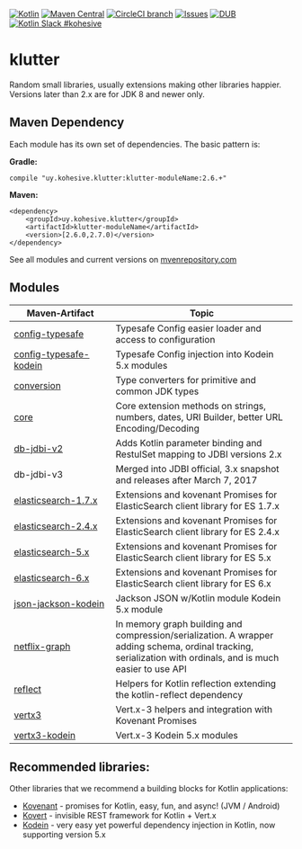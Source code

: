 [![Kotlin](https://img.shields.io/badge/kotlin-1.3.10-blue.svg)](http://kotlinlang.org) [![Maven Central](https://img.shields.io/maven-central/v/uy.kohesive.klutter/klutter-core.svg)](https://mvnrepository.com/artifact/uy.kohesive.klutter)  [![CircleCI branch](https://img.shields.io/circleci/project/kohesive/klutter/master.svg)](https://circleci.com/gh/kohesive/klutter/tree/master) [![Issues](https://img.shields.io/github/issues/kohesive/klutter.svg)](https://github.com/kohesive/klutter/issues?q=is%3Aopen) [![DUB](https://img.shields.io/dub/l/vibe-d.svg)](https://github.com/kohesive/klutter/blob/master/LICENSE) [![Kotlin Slack #kohesive](https://img.shields.io/badge/chat-kotlin%20slack%20%23kohesive-orange.svg)](http://kotlinslackin.herokuapp.com)

# klutter

Random small libraries, usually extensions making other libraries happier. Versions later than 2.x are for JDK 8 and newer only.  

## Maven Dependency

Each module has its own set of dependencies.  The basic pattern is:

**Gradle:**

```
compile "uy.kohesive.klutter:klutter-moduleName:2.6.+"
```

**Maven:**
```
<dependency>
    <groupId>uy.kohesive.klutter</groupId>
    <artifactId>klutter-moduleName</artifactId>
    <version>[2.6.0,2.7.0)</version>
</dependency>
```
 
See all modules and current versions on [mvenrepository.com](https://mvnrepository.com/artifact/uy.kohesive.klutter)

## Modules

|&nbsp;&nbsp;&nbsp;&nbsp;&nbsp;Maven&#8209;Artifact&nbsp;&nbsp;&nbsp;&nbsp;&nbsp;|Topic|
|------|------|
|[config-typesafe](config-typesafe/)|Typesafe Config easier loader and access to configuration|
|[config-typesafe-kodein](config-typesafe/)|Typesafe Config injection into Kodein 5.x modules|
|[conversion](conversion/)|Type converters for primitive and common JDK types|
|[core](core/)|Core extension methods on strings, numbers, dates, URI Builder, better URL Encoding/Decoding|
|[db-jdbi-v2](db-jdbi-v2/)|Adds Kotlin parameter binding and RestulSet mapping to JDBI versions 2.x|
|db-jdbi-v3|Merged into JDBI official, 3.x snapshot and releases after March 7, 2017|
|[elasticsearch-1.7.x](elasticsearch-1.7.x/)|Extensions and kovenant Promises for ElasticSearch client library for ES 1.7.x|
|[elasticsearch-2.4.x](elasticsearch-2.4.x/)|Extensions and kovenant Promises for ElasticSearch client library for ES 2.4.x|
|[elasticsearch-5.x](elasticsearch-5.x/)|Extensions and kovenant Promises for ElasticSearch client library for ES 5.x|
|[elasticsearch-6.x](elasticsearch-6.x/)|Extensions and kovenant Promises for ElasticSearch client library for ES 6.x|
|[json-jackson-kodein](json-jackson/)|Jackson JSON w/Kotlin module Kodein 5.x module|
|[netflix-graph](netflix-graph/)|In memory graph building and compression/serialization.  A wrapper adding schema, ordinal tracking, serialization with ordinals, and is much easier to use API|
|[reflect](reflect-full/)|Helpers for Kotlin reflection extending the kotlin-reflect dependency|
|[vertx3](vertx3/)|Vert.x-3 helpers and integration with Kovenant Promises|
|[vertx3-kodein](vertx3-kodein/)|Vert.x-3 Kodein 5.x modules|

## Recommended libraries:

Other libraries that we recommend a building blocks for Kotlin applications:

* [Kovenant](http://kovenant.komponents.nl) - promises for Kotlin, easy, fun, and async! (JVM / Android)
* [Kovert](https://github.com/kohesive/kovert) - invisible REST framework for Kotlin + Vert.x
* [Kodein](https://github.com/Kodein-Framework/Kodein-DI) - very easy yet powerful dependency injection in Kotlin, now supporting version 5.x

